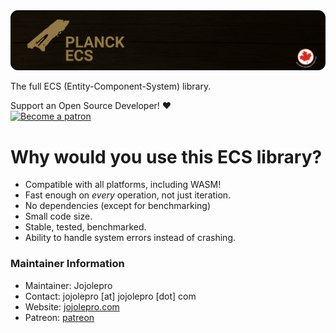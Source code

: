 <img src="splash.png" alt="Planck ECS" />

The full ECS (Entity-Component-System) library.

Support an Open Source Developer! :hearts:  
[![Become a patron](https://c5.patreon.com/external/logo/become_a_patron_button.png)](https://www.patreon.com/jojolepro)

# Why would you use this ECS library?

* Compatible with all platforms, including WASM!
* Fast enough on *every* operation, not just iteration.
* No dependencies (except for benchmarking)
* Small code size.
* Stable, tested, benchmarked.
* Ability to handle system errors instead of crashing.

### Maintainer Information

* Maintainer: Jojolepro
* Contact: jojolepro [at] jojolepro [dot] com
* Website: [jojolepro.com](https://jojolepro.com)
* Patreon: [patreon](https://patreon.com/jojolepro)

